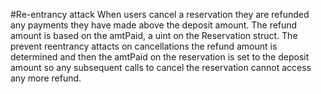 #Re-entrancy attack
When users cancel a reservation they are refunded any payments they have made above the deposit amount. The refund amount is based on the amtPaid, a uint on the Reservation struct. The prevent reentrancy attacts on cancellations the refund amount is determined and then the amtPaid on the reservation is set to the deposit amount so any subsequent calls to cancel the reservation cannot access any more refund.
